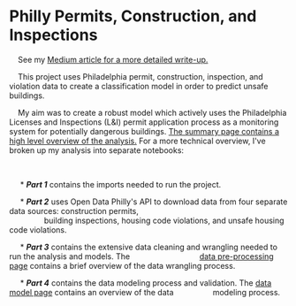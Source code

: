 # Philly Permits, Construction, and Inspections

&nbsp;&nbsp;&nbsp;&nbsp;See my [Medium article for a more detailed write-up.](https://medium.com/@_heavenstobetsy/predicting-unsafe-housing-in-philadelphia-with-machine-learning-models-d1a364270a9c)


&nbsp;&nbsp;&nbsp;&nbsp;This project uses Philadelphia permit, construction, inspection, and violation data to create a classification model in order to predict unsafe buildings.  

&nbsp;&nbsp;&nbsp;&nbsp;My aim was to create a robust model which actively uses the Philadelphia Licenses and Inspections (L&I) permit application process as a monitoring system for potentially dangerous buildings. [The summary page contains a high level overview of the analysis.](https://github.com/heavenstobetsy/PhillyConstruction/blob/master/Summary.md) For a more technical overview, I've broken up my analysis into separate notebooks:

&nbsp;

</p>

&nbsp;&nbsp;&nbsp;&nbsp; * **_Part 1_** contains the imports needed to run the project.

&nbsp;&nbsp;&nbsp;&nbsp; * **_Part 2_** uses Open Data Philly's API to download data from four separate data sources: construction permits,  
&nbsp;&nbsp;&nbsp;&nbsp;&nbsp;&nbsp;&nbsp;&nbsp;&nbsp;&nbsp;&nbsp;&nbsp;&nbsp;&nbsp;&nbsp; building inspections, housing code violations, and unsafe housing code violations. 

&nbsp;&nbsp;&nbsp;&nbsp; * **_Part 3_** contains the extensive data cleaning and wrangling needed to run the analysis and models. The &nbsp;&nbsp;&nbsp;&nbsp;&nbsp;&nbsp;&nbsp;&nbsp;&nbsp;&nbsp;&nbsp;&nbsp;&nbsp;&nbsp; &nbsp;&nbsp;&nbsp;&nbsp;&nbsp;&nbsp;&nbsp; &nbsp;&nbsp;&nbsp;&nbsp;&nbsp;&nbsp;&nbsp;   [data pre-processing page](https://github.com/heavenstobetsy/PhillyConstruction/blob/master/Data%20pre-processing.md) contains a brief overview of the data wrangling process.

&nbsp;&nbsp;&nbsp;&nbsp; * **_Part 4_** contains the data modeling process and validation.  The [data model page](https://github.com/heavenstobetsy/PhillyConstruction/blob/master/data%20model.md) contains an overview of the data &nbsp;&nbsp;&nbsp;&nbsp;&nbsp; &nbsp;&nbsp;&nbsp;&nbsp;&nbsp;&nbsp;&nbsp;&nbsp;&nbsp;&nbsp;  modeling process.
